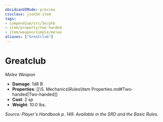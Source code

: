 ```yaml
---
obsidianUIMode: preview
cssclass: json5e-item
tags:
- compendium/src/5e/phb
- item/property/two-handed
- item/weapon/simple/melee
aliases: ["Greatclub"]
---
```

# Greatclub
*Melee Weapon*  

- **Damage**: 1d8 B
- **Properties**: [[\5. Mechanics\Rules\Item Properties.md#Two-handed|Two-handed]]
- **Cost**: 2 sp
- **Weight**: 10.0 lbs.

*Source: Player's Handbook p. 149. Available in the SRD and the Basic Rules.*